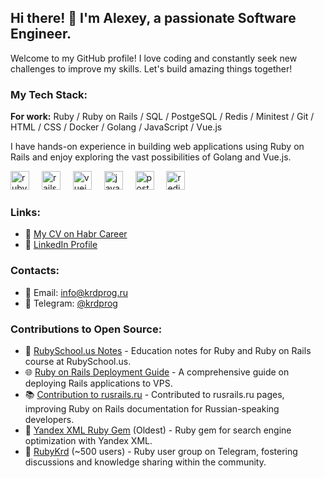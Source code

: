 ## Hi there! 👋 I'm Alexey, a passionate Software Engineer.

Welcome to my GitHub profile! I love coding and constantly seek new challenges to improve my skills. Let's build amazing things together!

### My Tech Stack:

**For work:** Ruby / Ruby on Rails / SQL / PostgeSQL / Redis / Minitest / Git / HTML / CSS / Docker / Golang / JavaScript / Vue.js

I have hands-on experience in building web applications using Ruby on Rails and enjoy exploring the vast possibilities of Golang and Vue.js.

<div align="left">
  <img src="https://cdn.jsdelivr.net/gh/devicons/devicon/icons/ruby/ruby-original.svg" height="30" alt="ruby logo"  />
  <img width="12" />
  <img src="https://cdn.jsdelivr.net/gh/devicons/devicon/icons/rails/rails-original-wordmark.svg" height="30" alt="rails logo"  />
  <img width="12" />
  <img src="https://cdn.jsdelivr.net/gh/devicons/devicon/icons/vuejs/vuejs-original.svg" height="30" alt="vuejs logo"  />
  <img width="12" />
  <img src="https://cdn.jsdelivr.net/gh/devicons/devicon/icons/javascript/javascript-original.svg" height="30" alt="javascript logo"  />
  <img width="12" />
  <img src="https://cdn.jsdelivr.net/gh/devicons/devicon/icons/postgresql/postgresql-original.svg" height="30" alt="postgresql logo"  />
  <img width="12" />
  <img src="https://cdn.jsdelivr.net/gh/devicons/devicon/icons/redis/redis-original.svg" height="30" alt="redis logo"  />
</div>

### Links:

- 📄 [My CV on Habr Career](https://career.habr.com/krdprog)
- 📄 [LinkedIn Profile](https://www.linkedin.com/in/krdprog)

### Contacts:

- 📧 Email: info@krdprog.ru
- 💬 Telegram: [@krdprog](https://t.me/krdprog)

### Contributions to Open Source:

- 📘 [RubySchool.us Notes](https://github.com/krdprog/rubyschool-notes) - Education notes for Ruby and Ruby on Rails course at RubySchool.us.
- 🌐 [Ruby on Rails Deployment Guide](https://rubydeploy.ru/) - A comprehensive guide on deploying Rails applications to VPS.
- 📚 [Contribution to rusrails.ru](https://github.com/morsbox/rusrails) - Contributed to rusrails.ru pages, improving Ruby on Rails documentation for Russian-speaking developers.
- 💎 [Yandex XML Ruby Gem](https://rubygems.org/gems/yandex_xml) (Oldest) - Ruby gem for search engine optimization with Yandex XML.
- 💬 [RubyKrd](https://t.me/rubykrd) (~500 users) - Ruby user group on Telegram, fostering discussions and knowledge sharing within the community.
